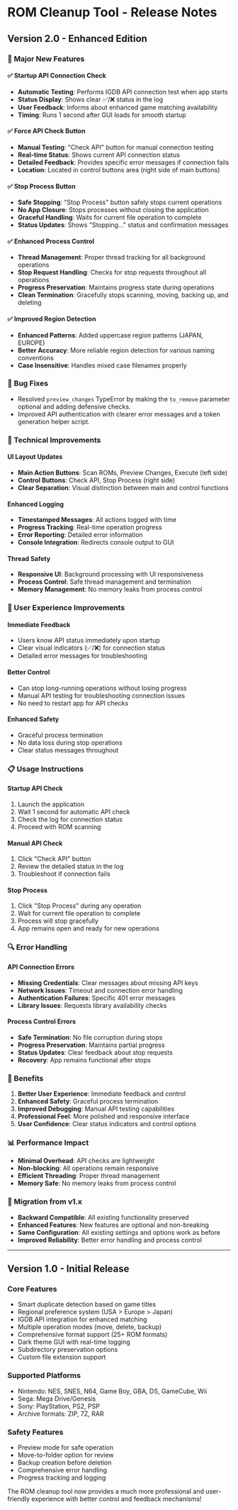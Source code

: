 # ROM Cleanup Tool - Release Notes

## Version 2.0 - Enhanced Edition

### 🎉 Major New Features

#### ✅ **Startup API Connection Check**
- **Automatic Testing**: Performs IGDB API connection test when app starts
- **Status Display**: Shows clear ✅/❌ status in the log
- **User Feedback**: Informs about enhanced game matching availability
- **Timing**: Runs 1 second after GUI loads for smooth startup

#### ✅ **Force API Check Button**
- **Manual Testing**: "Check API" button for manual connection testing
- **Real-time Status**: Shows current API connection status
- **Detailed Feedback**: Provides specific error messages if connection fails
- **Location**: Located in control buttons area (right side of main buttons)

#### ✅ **Stop Process Button**
- **Safe Stopping**: "Stop Process" button safely stops current operations
- **No App Closure**: Stops processes without closing the application
- **Graceful Handling**: Waits for current file operation to complete
- **Status Updates**: Shows "Stopping..." status and confirmation messages

#### ✅ **Enhanced Process Control**
- **Thread Management**: Proper thread tracking for all background operations
- **Stop Request Handling**: Checks for stop requests throughout all operations
- **Progress Preservation**: Maintains progress state during operations
- **Clean Termination**: Gracefully stops scanning, moving, backing up, and deleting

#### ✅ **Improved Region Detection**
- **Enhanced Patterns**: Added uppercase region patterns (JAPAN, EUROPE)
- **Better Accuracy**: More reliable region detection for various naming conventions
- **Case Insensitive**: Handles mixed case filenames properly

### 🐞 Bug Fixes

- Resolved `preview_changes` TypeError by making the `to_remove` parameter optional and adding defensive checks.
- Improved API authentication with clearer error messages and a token generation helper script.

### 🔧 Technical Improvements

#### **UI Layout Updates**
- **Main Action Buttons**: Scan ROMs, Preview Changes, Execute (left side)
- **Control Buttons**: Check API, Stop Process (right side)
- **Clear Separation**: Visual distinction between main and control functions

#### **Enhanced Logging**
- **Timestamped Messages**: All actions logged with time
- **Progress Tracking**: Real-time operation progress
- **Error Reporting**: Detailed error information
- **Console Integration**: Redirects console output to GUI

#### **Thread Safety**
- **Responsive UI**: Background processing with UI responsiveness
- **Process Control**: Safe thread management and termination
- **Memory Management**: No memory leaks from process control

### 🎯 User Experience Improvements

#### **Immediate Feedback**
- Users know API status immediately upon startup
- Clear visual indicators (✅/❌) for connection status
- Detailed error messages for troubleshooting

#### **Better Control**
- Can stop long-running operations without losing progress
- Manual API testing for troubleshooting connection issues
- No need to restart app for API checks

#### **Enhanced Safety**
- Graceful process termination
- No data loss during stop operations
- Clear status messages throughout

### 📋 Usage Instructions

#### **Startup API Check**
1. Launch the application
2. Wait 1 second for automatic API check
3. Check the log for connection status
4. Proceed with ROM scanning

#### **Manual API Check**
1. Click "Check API" button
2. Review the detailed status in the log
3. Troubleshoot if connection fails

#### **Stop Process**
1. Click "Stop Process" during any operation
2. Wait for current file operation to complete
3. Process will stop gracefully
4. App remains open and ready for new operations

### 🔍 Error Handling

#### **API Connection Errors**
- **Missing Credentials**: Clear messages about missing API keys
- **Network Issues**: Timeout and connection error handling
- **Authentication Failures**: Specific 401 error messages
- **Library Issues**: Requests library availability checks

#### **Process Control Errors**
- **Safe Termination**: No file corruption during stops
- **Progress Preservation**: Maintains partial progress
- **Status Updates**: Clear feedback about stop requests
- **Recovery**: App remains functional after stops

### 🚀 Benefits

1. **Better User Experience**: Immediate feedback and control
2. **Enhanced Safety**: Graceful process termination
3. **Improved Debugging**: Manual API testing capabilities
4. **Professional Feel**: More polished and responsive interface
5. **User Confidence**: Clear status indicators and control options

### 📊 Performance Impact

- **Minimal Overhead**: API checks are lightweight
- **Non-blocking**: All operations remain responsive
- **Efficient Threading**: Proper thread management
- **Memory Safe**: No memory leaks from process control

### 🔄 Migration from v1.x

- **Backward Compatible**: All existing functionality preserved
- **Enhanced Features**: New features are optional and non-breaking
- **Same Configuration**: All existing settings and options work as before
- **Improved Reliability**: Better error handling and process control

---

## Version 1.0 - Initial Release

### Core Features
- Smart duplicate detection based on game titles
- Regional preference system (USA > Europe > Japan)
- IGDB API integration for enhanced matching
- Multiple operation modes (move, delete, backup)
- Comprehensive format support (25+ ROM formats)
- Dark theme GUI with real-time logging
- Subdirectory preservation options
- Custom file extension support

### Supported Platforms
- Nintendo: NES, SNES, N64, Game Boy, GBA, DS, GameCube, Wii
- Sega: Mega Drive/Genesis
- Sony: PlayStation, PS2, PSP
- Archive formats: ZIP, 7Z, RAR

### Safety Features
- Preview mode for safe operation
- Move-to-folder option for review
- Backup creation before deletion
- Comprehensive error handling
- Progress tracking and logging

The ROM cleanup tool now provides a much more professional and user-friendly experience with better control and feedback mechanisms!